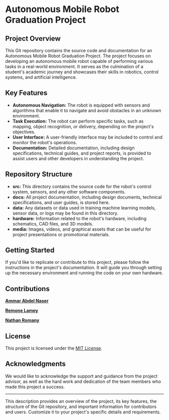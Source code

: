 # Autonomous Mobile Robot Graduation Project

## Project Overview

This Git repository contains the source code and documentation for an Autonomous Mobile Robot Graduation Project. The project focuses on developing an autonomous mobile robot capable of performing various tasks in a real-world environment. It serves as the culmination of a student's academic journey and showcases their skills in robotics, control systems, and artificial intelligence.

## Key Features

- **Autonomous Navigation:** The robot is equipped with sensors and algorithms that enable it to navigate and avoid obstacles in an unknown environment.
- **Task Execution:** The robot can perform specific tasks, such as mapping, object recognition, or delivery, depending on the project's objectives.
- **User Interface:** A user-friendly interface may be included to control and monitor the robot's operations.
- **Documentation:** Detailed documentation, including design specifications, technical guides, and project reports, is provided to assist users and other developers in understanding the project.

## Repository Structure

- **src:** This directory contains the source code for the robot's control system, sensors, and any other software components.
- **docs:** All project documentation, including design documents, technical specifications, and user guides, is stored here.
- **data:** Any datasets or data used in training machine learning models, sensor data, or logs may be found in this directory.
- **hardware:** Information related to the robot's hardware, including schematics, CAD files, and 3D models.
- **media:** Images, videos, and graphical assets that can be useful for project presentations or promotional materials.

## Getting Started

If you'd like to replicate or contribute to this project, please follow the instructions in the project's documentation. It will guide you through setting up the necessary environment and running the code on your own hardware.

## Contributions

 **[Ammar Abdel Naser](https://github.com/ammarnaser)**
 
 **[Remone Lamey](https://github.com/REMONLAMEY)**
 
 **[Nathan Romany](https://github.com/Nathan85001)**
 

## License

This project is licensed under the [MIT License](LICENSE.md).

## Acknowledgments

We would like to acknowledge the support and guidance from the project advisor, as well as the hard work and dedication of the team members who made this project a success.

---

This description provides an overview of the project, its key features, the structure of the Git repository, and important information for contributors and users. Customize it to your project's specific details and requirements.
